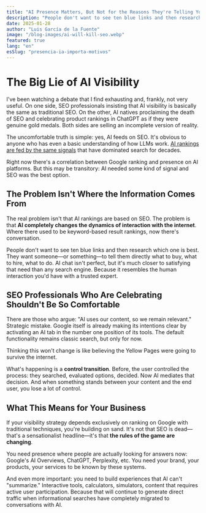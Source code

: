 ```yaml
---
title: "AI Presence Matters, But Not for the Reasons They're Telling You."
description: "People don't want to see ten blue links and then research which one is best. They want someone—or something—to tell them directly what to buy, what to hire, what to do."
date: 2025-01-28
author: "Luis García de la Fuente"
image: "/blog-images/ai-will-kill-seo.webp"
featured: true
lang: "en"
esSlug: "presencia-ia-importa-motivos"
---
```


# The Big Lie of AI Visibility

I've been watching a debate that I find exhausting and, frankly, not very useful. On one side, SEO professionals insisting that AI visibility is basically the same as traditional SEO. On the other, AI natives proclaiming the death of SEO and celebrating product rankings in ChatGPT as if they were genuine gold medals. Both sides are selling an incomplete version of reality.

The uncomfortable truth is simple: yes, AI feeds on SEO. It's obvious to anyone who has even a basic understanding of how LLMs work. <a href="https://www.youtube.com/watch?v=KvdsA1HgLnk" target="_blank" rel="nofollow">AI rankings are fed by the same signals</a> that have dominated search for decades.

Right now there's a correlation between Google ranking and presence on AI platforms. But this may be transitory: AI needed some kind of signal and SEO was the best option.

## The Problem Isn't Where the Information Comes From

The real problem isn't that AI rankings are based on SEO. The problem is that **AI completely changes the dynamics of interaction with the internet**. Where there used to be keyword-based result rankings, now there's conversation.

People don't want to see ten blue links and then research which one is best. They want someone—or something—to tell them directly what to buy, what to hire, what to do. AI chat isn't perfect, but it's much closer to satisfying that need than any search engine. Because it resembles the human interaction you'd have with a trusted expert.

## SEO Professionals Who Are Celebrating Shouldn't Be So Comfortable

There are those who argue: "AI uses our content, so we remain relevant." Strategic mistake. Google itself is already making its intentions clear by activating an AI tab in the number one position of its tools. The default functionality remains classic search, but only for now.

Thinking this won't change is like believing the Yellow Pages were going to survive the internet.

What's happening is a **control transition**. Before, the user controlled the process: they searched, evaluated options, decided. Now AI mediates that decision. And when something stands between your content and the end user, you lose a lot of control.

## What This Means for Your Business

If your visibility strategy depends exclusively on ranking on Google with traditional techniques, you're building on sand. It's not that SEO is dead—that's a sensationalist headline—it's that **the rules of the game are changing**.

You need presence where people are actually looking for answers now: Google's AI Overviews, ChatGPT, Perplexity, etc. You need your brand, your products, your services to be known by these systems.

And even more important: you need to build experiences that AI can't "summarize." Interactive tools, calculators, simulators, content that requires active user participation. Because that will continue to generate direct traffic when informational searches have completely migrated to conversations with AI.

